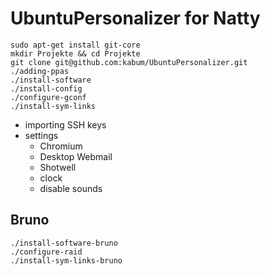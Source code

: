 UbuntuPersonalizer for Natty
============================

	sudo apt-get install git-core
	mkdir Projekte && cd Projekte
	git clone git@github.com:kabum/UbuntuPersonalizer.git
	./adding-ppas
	./install-software
	./install-config
	./configure-gconf
	./install-sym-links

* importing SSH keys
* settings
	* Chromium
	* Desktop Webmail
	* Shotwell
	* clock
	* disable sounds

Bruno
-----

	./install-software-bruno
	./configure-raid
	./install-sym-links-bruno

